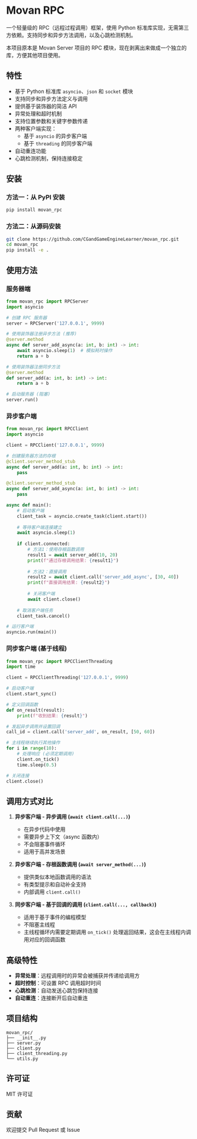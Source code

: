 # Movan RPC

一个轻量级的 RPC（远程过程调用）框架，使用 Python 标准库实现，无需第三方依赖。支持同步和异步方法调用，以及心跳检测机制。

本项目原本是 Movan Server 项目的 RPC 模块，现在剥离出来做成一个独立的库，方便其他项目使用。

## 特性

- 基于 Python 标准库 `asyncio`、`json` 和 `socket` 模块
- 支持同步和异步方法定义与调用
- 提供基于装饰器的简洁 API
- 异常处理和超时机制
- 支持位置参数和关键字参数传递
- 两种客户端实现：
  - 基于 `asyncio` 的异步客户端
  - 基于 `threading` 的同步客户端
- 自动重连功能
- 心跳检测机制，保持连接稳定

## 安装

### 方法一：从 PyPI 安装

```bash
pip install movan_rpc
```

### 方法二：从源码安装

```bash
git clone https://github.com/CGandGameEngineLearner/movan_rpc.git
cd movan_rpc
pip install -e .
```

## 使用方法

### 服务器端

```python
from movan_rpc import RPCServer
import asyncio

# 创建 RPC 服务器
server = RPCServer('127.0.0.1', 9999)

# 使用装饰器注册异步方法 (推荐)
@server.method
async def server_add_async(a: int, b: int) -> int:
    await asyncio.sleep(1)  # 模拟耗时操作
    return a + b

# 使用装饰器注册同步方法
@server.method
def server_add(a: int, b: int) -> int:
    return a + b

# 启动服务器 (阻塞)
server.run()
```

### 异步客户端

```python
from movan_rpc import RPCClient
import asyncio

client = RPCClient('127.0.0.1', 9999)

# 创建服务器方法的存根
@client.server_method_stub
async def server_add(a: int, b: int) -> int:
    pass

@client.server_method_stub
async def server_add_async(a: int, b: int) -> int:
    pass

async def main():
    # 启动客户端
    client_task = asyncio.create_task(client.start())
    
    # 等待客户端连接建立
    await asyncio.sleep(1)
    
    if client.connected:
        # 方法1：使用存根函数调用
        result1 = await server_add(10, 20)
        print(f"通过存根调用结果: {result1}")
        
        # 方法2：直接调用
        result2 = await client.call('server_add_async', [30, 40])
        print(f"直接调用结果: {result2}")
        
        # 关闭客户端
        await client.close()
    
    # 取消客户端任务
    client_task.cancel()

# 运行客户端
asyncio.run(main())
```

### 同步客户端 (基于线程)

```python
from movan_rpc import RPCClientThreading
import time

client = RPCClientThreading('127.0.0.1', 9999)

# 启动客户端
client.start_sync()

# 定义回调函数
def on_result(result):
    print(f"收到结果: {result}")

# 发起异步调用并设置回调
call_id = client.call('server_add', on_result, [50, 60])

# 主线程继续执行其他操作
for i in range(10):
    # 处理响应 (必须定期调用)
    client.on_tick()
    time.sleep(0.5)

# 关闭连接
client.close()
```

## 调用方式对比

1. **异步客户端 - 异步调用 (`await client.call(...)`)** 
   - 在异步代码中使用
   - 需要异步上下文（async 函数内）
   - 不会阻塞事件循环
   - 适用于高并发场景

2. **异步客户端 - 存根函数调用 (`await server_method(...)`)** 
   - 提供类似本地函数调用的语法
   - 有类型提示和自动补全支持
   - 内部调用 `client.call()`

3. **同步客户端 - 基于回调的调用 (`client.call(..., callback)`)** 
   - 适用于基于事件的编程模型
   - 不阻塞主线程
   - 主线程循环内需要定期调用 `on_tick()` 处理返回结果，这会在主线程内调用对应的回调函数

## 高级特性

- **异常处理**：远程调用时的异常会被捕获并传递给调用方
- **超时控制**：可设置 RPC 调用超时时间
- **心跳检测**：自动发送心跳包保持连接
- **自动重连**：连接断开后自动重连

## 项目结构

```
movan_rpc/
├── __init__.py
├── server.py
├── client.py
├── client_threading.py
└── utils.py
```



## 许可证

MIT 许可证

## 贡献

欢迎提交 Pull Request 或 Issue
